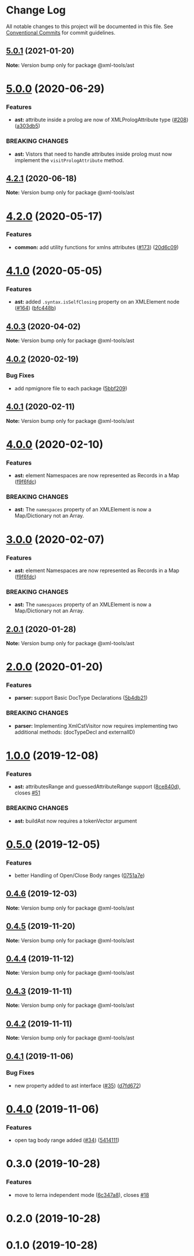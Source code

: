 # Change Log

All notable changes to this project will be documented in this file.
See [Conventional Commits](https://conventionalcommits.org) for commit guidelines.

## [5.0.1](https://github.com/sap/xml-tools/compare/@xml-tools/ast@5.0.0...@xml-tools/ast@5.0.1) (2021-01-20)

**Note:** Version bump only for package @xml-tools/ast

# [5.0.0](https://github.com/sap/xml-tools/compare/@xml-tools/ast@4.2.1...@xml-tools/ast@5.0.0) (2020-06-29)

### Features

- **ast:** attribute inside a prolog are now of XMLPrologAttribute type ([#208](https://github.com/sap/xml-tools/issues/208)) ([a303db5](https://github.com/sap/xml-tools/commit/a303db5))

### BREAKING CHANGES

- **ast:** Vistors that need to handle attributes inside prolog must now implement the `visitPrologAttribute` method.

## [4.2.1](https://github.com/sap/xml-tools/compare/@xml-tools/ast@4.2.0...@xml-tools/ast@4.2.1) (2020-06-18)

**Note:** Version bump only for package @xml-tools/ast

# [4.2.0](https://github.com/sap/xml-tools/compare/@xml-tools/ast@4.1.0...@xml-tools/ast@4.2.0) (2020-05-17)

### Features

- **common:** add utility functions for xmlns attributes ([#173](https://github.com/sap/xml-tools/issues/173)) ([20d6c09](https://github.com/sap/xml-tools/commit/20d6c09))

# [4.1.0](https://github.com/sap/xml-tools/compare/@xml-tools/ast@4.0.3...@xml-tools/ast@4.1.0) (2020-05-05)

### Features

- **ast:** added `.syntax.isSelfClosing` property on an XMLElement node ([#164](https://github.com/sap/xml-tools/issues/164)) ([bfc448b](https://github.com/sap/xml-tools/commit/bfc448b))

## [4.0.3](https://github.com/sap/xml-tools/compare/@xml-tools/ast@4.0.2...@xml-tools/ast@4.0.3) (2020-04-02)

**Note:** Version bump only for package @xml-tools/ast

## [4.0.2](https://github.com/sap/xml-tools/compare/@xml-tools/ast@4.0.1...@xml-tools/ast@4.0.2) (2020-02-19)

### Bug Fixes

- add npmignore file to each package ([5bbf209](https://github.com/sap/xml-tools/commit/5bbf209))

## [4.0.1](https://github.com/sap/xml-tools/compare/@xml-tools/ast@4.0.0...@xml-tools/ast@4.0.1) (2020-02-11)

**Note:** Version bump only for package @xml-tools/ast

# [4.0.0](https://github.com/sap/xml-tools/compare/@xml-tools/ast@2.0.1...@xml-tools/ast@4.0.0) (2020-02-10)

### Features

- **ast:** element Namespaces are now represented as Records in a Map ([f9f6fdc](https://github.com/sap/xml-tools/commit/f9f6fdc))

### BREAKING CHANGES

- **ast:** The `namespaces` property of an XMLElement is now a Map/Dictionary not an Array.

# [3.0.0](https://github.com/sap/xml-tools/compare/@xml-tools/ast@2.0.1...@xml-tools/ast@3.0.0) (2020-02-07)

### Features

- **ast:** element Namespaces are now represented as Records in a Map ([f9f6fdc](https://github.com/sap/xml-tools/commit/f9f6fdc))

### BREAKING CHANGES

- **ast:** The `namespaces` property of an XMLElement is now a Map/Dictionary not an Array.

## [2.0.1](https://github.com/sap/xml-tools/compare/@xml-tools/ast@2.0.0...@xml-tools/ast@2.0.1) (2020-01-28)

**Note:** Version bump only for package @xml-tools/ast

# [2.0.0](https://github.com/sap/xml-tools/compare/@xml-tools/ast@1.0.0...@xml-tools/ast@2.0.0) (2020-01-20)

### Features

- **parser:** support Basic DocType Declarations ([5b4db21](https://github.com/sap/xml-tools/commit/5b4db21))

### BREAKING CHANGES

- **parser:** Implementing XmlCstVisitor now requires implementing two additional methods:
  (docTypeDecl and externalID)

# [1.0.0](https://github.com/sap/xml-tools/compare/@xml-tools/ast@0.5.0...@xml-tools/ast@1.0.0) (2019-12-08)

### Features

- **ast:** attributesRange and guessedAttributeRange support ([8ce840d](https://github.com/sap/xml-tools/commit/8ce840d)), closes [#51](https://github.com/sap/xml-tools/issues/51)

### BREAKING CHANGES

- **ast:** buildAst now requires a tokenVector argument

# [0.5.0](https://github.com/sap/xml-tools/compare/@xml-tools/ast@0.4.6...@xml-tools/ast@0.5.0) (2019-12-05)

### Features

- better Handling of Open/Close Body ranges ([0751a7e](https://github.com/sap/xml-tools/commit/0751a7e))

## [0.4.6](https://github.com/sap/xml-tools/compare/@xml-tools/ast@0.4.5...@xml-tools/ast@0.4.6) (2019-12-03)

**Note:** Version bump only for package @xml-tools/ast

## [0.4.5](https://github.com/sap/xml-tools/compare/@xml-tools/ast@0.4.4...@xml-tools/ast@0.4.5) (2019-11-20)

**Note:** Version bump only for package @xml-tools/ast

## [0.4.4](https://github.com/sap/xml-tools/compare/@xml-tools/ast@0.4.3...@xml-tools/ast@0.4.4) (2019-11-12)

**Note:** Version bump only for package @xml-tools/ast

## [0.4.3](https://github.com/sap/xml-tools/compare/@xml-tools/ast@0.4.2...@xml-tools/ast@0.4.3) (2019-11-11)

**Note:** Version bump only for package @xml-tools/ast

## [0.4.2](https://github.com/sap/xml-tools/compare/@xml-tools/ast@0.4.1...@xml-tools/ast@0.4.2) (2019-11-11)

**Note:** Version bump only for package @xml-tools/ast

## [0.4.1](https://github.com/sap/xml-tools/compare/@xml-tools/ast@0.4.0...@xml-tools/ast@0.4.1) (2019-11-06)

### Bug Fixes

- new property added to ast interface ([#35](https://github.com/sap/xml-tools/issues/35)) ([d7fd672](https://github.com/sap/xml-tools/commit/d7fd672))

# [0.4.0](https://github.com/sap/xml-tools/compare/@xml-tools/ast@0.3.0...@xml-tools/ast@0.4.0) (2019-11-06)

### Features

- open tag body range added ([#34](https://github.com/sap/xml-tools/issues/34)) ([5414111](https://github.com/sap/xml-tools/commit/5414111))

# 0.3.0 (2019-10-28)

### Features

- move to lerna independent mode ([6c347a8](https://github.com/sap/xml-tools/commit/6c347a8)), closes [#18](https://github.com/sap/xml-tools/issues/18)

# 0.2.0 (2019-10-28)

# 0.1.0 (2019-10-28)
